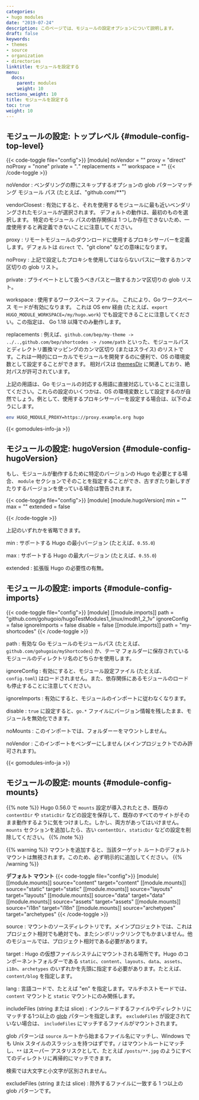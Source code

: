 ```yaml
---
categories:
- hugo modules
date: "2019-07-24"
description: このページでは、モジュールの設定オプションについて説明します。
draft: false
keywords:
- themes
- source
- organization
- directories
linktitle: モジュールを設定する
menu:
  docs:
    parent: modules
    weight: 10
sections_weight: 10
title: モジュールを設定する
toc: true
weight: 10
---
```


## モジュールの設定: トップレベル {#module-config-top-level}

{{< code-toggle file="config">}}
[module]
noVendor = ""
proxy = "direct"
noProxy = "none"
private = "*.*"
replacements = ""
workspace = ""
{{< /code-toggle >}}

noVendor
: ベンダリングの際にスキップするオプションの glob パターンマッチング モジュール パス (たとえば、"github.com/**") 

vendorClosest
: 有効にすると、それを使用するモジュールに最も近いベンダリングされたモジュールが選択されます。 デフォルトの動作は、最初のものを選択します。 特定のモジュール パスの依存関係は 1 つしか存在できないため、一度使用すると再定義できないことに注意してください。

proxy
: リモートモジュールのダウンロードに使用するプロキシサーバーを定義します。デフォルトは `direct` で、"git clone" などの意味になります。

noProxy
: 上記で設定したプロキシを使用してはならないパスに一致するカンマ区切りの glob リスト。

private
: プライベートとして扱うべきパスと一致するカンマ区切りの glob リスト。

workspace
: 使用するワークスペース ファイル。 これにより、Go ワークスペース モードが有効になります。 これは OS env 経由 (たとえば、`export HUGO_MODULE_WORKSPACE=/my/hugo.work`) でも設定できることに注意してください。この指定は、 Go 1.18 以降でのみ動作します。

replacements
: 例えば、`github.com/bep/my-theme -> ../..,github.com/bep/shortcodes -> /some/path` といった、モジュールパスとディレクトリ置換マッピングのカンマ区切り (またはスライス) のリストです。これは一時的にローカルでモジュールを開発するのに便利で、OS の環境変数として設定することができます。 相対パスは [themesDir](https://gohugo.io/getting-started/configuration/#all-configuration-settings) に関連しており、絶対パスが許可されています。

上記の用語は、Go モジュールの対応する用語に直接対応していることに注意してください。これらの設定のいくつかは、OS の環境変数として設定するのが自然でしょう。例として、使用するプロキシサーバーを設定する場合は、以下のようにします。

```bash
env HUGO_MODULE_PROXY=https://proxy.example.org hugo
```

{{< gomodules-info-ja >}}

## モジュールの設定: hugoVersion {#module-config-hugoVersion}

もし、モジュールが動作するために特定のバージョンの Hugo を必要とする場合、 `module` セクションでそのことを指定することができ、古すぎたり新しすぎたりするバージョンを使っている場合は警告されます。

{{< code-toggle file="config">}}
[module]
[module.hugoVersion]
  min = ""
  max = ""
  extended = false

{{< /code-toggle >}}

上記のいずれかを省略できます。

min
: サポートする Hugo の最小バージョン (たとえば、`0.55.0`)

max
: サポートする Hugo の最大バージョン (たとえば、`0.55.0`)

extended
: 拡張版 Hugo の必要性の有無。

## モジュールの設定: imports {#module-config-imports}

{{< code-toggle file="config">}}
[module]
[[module.imports]]
  path = "github.com/gohugoio/hugoTestModules1_linux/modh1_2_1v"
  ignoreConfig = false
  ignoreImports = false
  disable = false
[[module.imports]]
  path = "my-shortcodes"
{{< /code-toggle >}}

path
: 有効な Go モジュールのモジュールパス (たとえば、`github.com/gohugoio/myShortcodes`) か、テーマ フォルダーに保存されているモジュールのディレクトリ名のどちらかを使用します。

ignoreConfig
: 有効にすると、モジュール設定ファイル (たとえば、`config.toml`) はロードされません。また、依存関係にあるモジュールのロードも停止することに注意してください。

ignoreImports
: 有効にすると、モジュールのインポートに従わなくなります。

disable
: `true` に設定すると、`go.*` ファイルにバージョン情報を残したまま、モジュールを無効化できます。

noMounts
: このインポートでは、フォルダーーをマウントしません。

noVendor
: このインポートをベンダーにしません (メインプロジェクトでのみ許可されます)。

{{< gomodules-info-ja >}}

## モジュールの設定: mounts {#module-config-mounts}

{{% note %}}
Hugo 0.56.0 で `mounts` 設定が導入されたとき、既存の `contentDir` や `staticDir` などの設定を保存して、既存のすべてのサイトがそのまま動作するように気をつけました。しかし、両方があってはいけません。`mounts` セクションを追加したら、古い `contentDir`、`staticDir` などの設定を削除してください。
{{% /note %}}

{{% warning %}}
マウントを追加すると、当該ターゲット ルートのデフォルト マウントは無視されます。このため、必ず明示的に追加してください。
{{% /warning %}}

**デフォルト マウント**
{{< code-toggle file="config">}}
[module]
[[module.mounts]]
    source="content"
    target="content"
[[module.mounts]]
    source="static"
    target="static"
[[module.mounts]]
    source="layouts"
    target="layouts"
[[module.mounts]]
    source="data"
    target="data"
[[module.mounts]]
    source="assets"
    target="assets"
[[module.mounts]]
    source="i18n"
    target="i18n"
[[module.mounts]]
    source="archetypes"
    target="archetypes"
{{< /code-toggle >}}

source
: マウントのソースディレクトリです。メインプロジェクトでは、これはプロジェクト相対でも絶対でも、またシンボリックリンクでもかまいません。他のモジュールでは、プロジェクト相対である必要があります。

target
: Hugo の仮想ファイルシステムにマウントされる場所です。Hugo のコンポーネントフォルダーである `static`、`content`、`layouts`、`data`、`assets`、`i18n`、`archetypes` のいずれかを先頭に指定する必要があります。たとえば、 `content/blog` を指定します。

lang
: 言語コードで、たとえば "en" を指定します。マルチホストモードでは、 `content` マウントと `static` マウントにのみ関係します。

includeFiles (string または slice)
: インクルードするファイルやディレクトリにマッチする1つ以上の [glob](https://github.com/gobwas/glob) パターンを指定します。 `excludeFiles` が設定されていない場合は、 `includeFiles` にマッチするファイルがマウントされます。

glob パターンは `source` ルートから始まるファイル名にマッチし、Windows でも Unix スタイルのスラッシュを持つはずです。`/` はマウントルートにマッチし、`**` はスーパー アスタリスクとして、たとえば `/posts/**.jpg` のようにすべてのディレクトリに再帰的にマッチできます。

検索では大文字と小文字が区別されません。

excludeFiles (string または slice)
: 除外するファイルに一致する 1 つ以上の glob パターンです。
